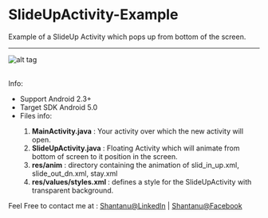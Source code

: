 # SlideUpActivity-Example
Example of a SlideUp Activity which pops up from bottom of the screen.
</br> <hr>
![alt tag](http://3.bp.blogspot.com/-sjkhM4xoauw/VMRl23TL3dI/AAAAAAAAAK8/8dsydOLaXTQ/s1600/slideup_activity_example.gif)

<br> Info: </br>
<ul><li>Support Android 2.3+ </li><li>
Target SDK Android 5.0 </li><li>
Files info: </li>
<ol><li> <b>MainActivity.java</b> : Your activity over which the new activity will open.  </li>
<li> <b>SlideUpActivity.java</b> : Floating Activity which will animate from bottom of screen to it position in the screen.  </li><li>
<b>res/anim</b> : directory containing the animation of slid_in_up.xml, slide_out_dn.xml, stay.xml </li><li>
<b>res/values/styles.xml </b>: defines a style for the SlideUpActivity with transparent background. </li></ol>
</ul>

Feel Free to contact me at : 
 <a href="https://in.linkedin.com/in/eliteshantanu" target="_blank">Shantanu@LinkedIn</a> | <a href="https://www.facebook.com/Shantanu.Elite"  target="_blank" >Shantanu@Facebook</a>
